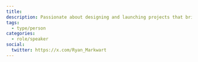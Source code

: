 ```yaml
---
title:
description: Passionate about designing and launching projects that bring people together to collaborate for the greater good. My passion lies at the intersection of community, technology, and impact, where I explore ways to share knowledge more effectively and build on collective progress.
tags:
  - type/person
categories:
  - role/speaker
social:
  twitter: https://x.com/Ryan_Markwart
---
```

